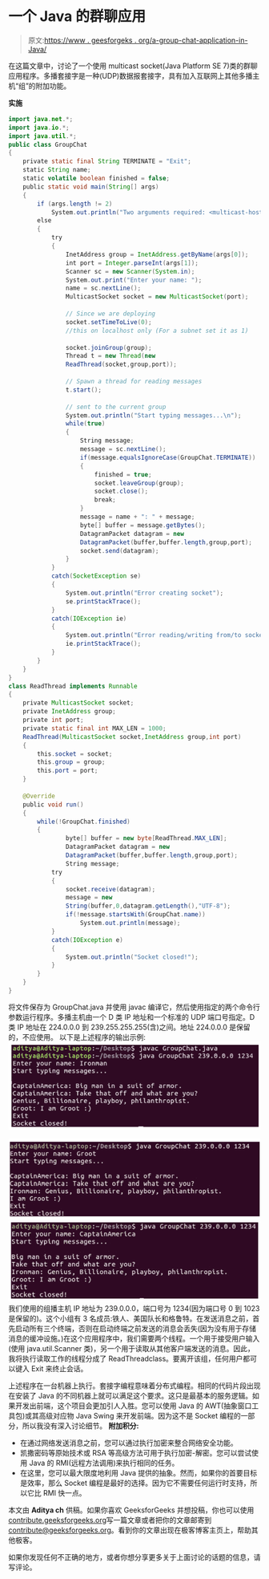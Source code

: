 # 一个 Java 的群聊应用

> 原文:[https://www . geesforgeks . org/a-group-chat-application-in-Java/](https://www.geeksforgeeks.org/a-group-chat-application-in-java/)

在这篇文章中，讨论了一个使用 multicast socket(Java Platform SE 7)类的群聊应用程序。多播套接字是一种(UDP)数据报套接字，具有加入互联网上其他多播主机“组”的附加功能。

**实施**

```java
import java.net.*;
import java.io.*;
import java.util.*;
public class GroupChat
{
    private static final String TERMINATE = "Exit";
    static String name;
    static volatile boolean finished = false;
    public static void main(String[] args)
    {
        if (args.length != 2)
            System.out.println("Two arguments required: <multicast-host> <port-number>");
        else
        {
            try
            {
                InetAddress group = InetAddress.getByName(args[0]);
                int port = Integer.parseInt(args[1]);
                Scanner sc = new Scanner(System.in);
                System.out.print("Enter your name: ");
                name = sc.nextLine();
                MulticastSocket socket = new MulticastSocket(port);

                // Since we are deploying
                socket.setTimeToLive(0);
                //this on localhost only (For a subnet set it as 1)

                socket.joinGroup(group);
                Thread t = new Thread(new
                ReadThread(socket,group,port));

                // Spawn a thread for reading messages
                t.start(); 

                // sent to the current group
                System.out.println("Start typing messages...\n");
                while(true)
                {
                    String message;
                    message = sc.nextLine();
                    if(message.equalsIgnoreCase(GroupChat.TERMINATE))
                    {
                        finished = true;
                        socket.leaveGroup(group);
                        socket.close();
                        break;
                    }
                    message = name + ": " + message;
                    byte[] buffer = message.getBytes();
                    DatagramPacket datagram = new
                    DatagramPacket(buffer,buffer.length,group,port);
                    socket.send(datagram);
                }
            }
            catch(SocketException se)
            {
                System.out.println("Error creating socket");
                se.printStackTrace();
            }
            catch(IOException ie)
            {
                System.out.println("Error reading/writing from/to socket");
                ie.printStackTrace();
            }
        }
    }
}
class ReadThread implements Runnable
{
    private MulticastSocket socket;
    private InetAddress group;
    private int port;
    private static final int MAX_LEN = 1000;
    ReadThread(MulticastSocket socket,InetAddress group,int port)
    {
        this.socket = socket;
        this.group = group;
        this.port = port;
    }

    @Override
    public void run()
    {
        while(!GroupChat.finished)
        {
                byte[] buffer = new byte[ReadThread.MAX_LEN];
                DatagramPacket datagram = new
                DatagramPacket(buffer,buffer.length,group,port);
                String message;
            try
            {
                socket.receive(datagram);
                message = new
                String(buffer,0,datagram.getLength(),"UTF-8");
                if(!message.startsWith(GroupChat.name))
                    System.out.println(message);
            }
            catch(IOException e)
            {
                System.out.println("Socket closed!");
            }
        }
    }
}
```

将文件保存为 GroupChat.java 并使用 javac 编译它，然后使用指定的两个命令行参数运行程序。多播主机由一个 D 类 IP 地址和一个标准的 UDP 端口号指定。D 类 IP 地址在 224.0.0.0 到 239.255.255.255(含)之间。地址 224.0.0.0 是保留的，不应使用。
以下是上述程序的输出示例:
[![multicast socket api in java](img/7646cf8d8a4101c7f6f729fb67012583.png)](https://media.geeksforgeeks.org/wp-content/uploads/multicast-socket-api-in-java.png)

[![multicast socket api in java1](img/6ecc33917eb2213647d84f4a5a49aadd.png) ](https://media.geeksforgeeks.org/wp-content/uploads/multicast-socket-api-in-java1.png) [![multicast socket api in java12](img/8a95bff0e6f3759fa861b4a9973256ef.png)](https://media.geeksforgeeks.org/wp-content/uploads/multicast-socket-api-in-java12.png) 
我们使用的组播主机 IP 地址为 239.0.0.0，端口号为 1234(因为端口号 0 到 1023 是保留的)。这个小组有 3 名成员:铁人、美国队长和格鲁特。在发送消息之前，首先启动所有三个终端，否则在启动终端之前发送的消息会丢失(因为没有用于存储消息的缓冲设施。)在这个应用程序中，我们需要两个线程。一个用于接受用户输入(使用 java.util.Scanner 类)，另一个用于读取从其他客户端发送的消息。因此，我将执行读取工作的线程分成了 ReadThreadclass。要离开该组，任何用户都可以键入 Exit 来终止会话。

上述程序在一台机器上执行。套接字编程意味着分布式编程。相同的代码片段出现在安装了 Java 的不同机器上就可以满足这个要求。这只是最基本的服务逻辑。如果开发出前端，这个项目会更加引人入胜。您可以使用 Java 的 AWT(抽象窗口工具包)或其高级对应物 Java Swing 来开发前端。因为这不是 Socket 编程的一部分，所以我没有深入讨论细节。
**附加积分:**

*   在通过网络发送消息之前，您可以通过执行加密来整合网络安全功能。
*   凯撒密码等原始技术或 RSA 等高级方法可用于执行加密-解密。您可以尝试使用 Java 的 RMI(远程方法调用)来执行相同的任务。
*   在这里，您可以最大限度地利用 Java 提供的抽象。然而，如果你的首要目标是效率，那么 Socket 编程是最好的选择。因为它不需要任何运行时支持，所以它比 RMI 快一点。

本文由 **Aditya ch** 供稿。如果你喜欢 GeeksforGeeks 并想投稿，你也可以使用[contribute.geeksforgeeks.org](http://www.contribute.geeksforgeeks.org)写一篇文章或者把你的文章邮寄到 contribute@geeksforgeeks.org。看到你的文章出现在极客博客主页上，帮助其他极客。

如果你发现任何不正确的地方，或者你想分享更多关于上面讨论的话题的信息，请写评论。